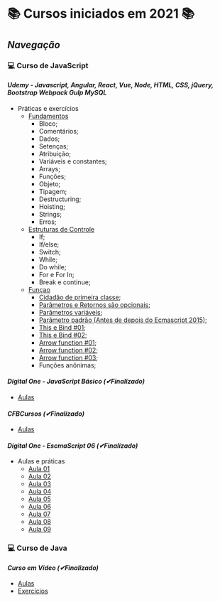 # 📚 Cursos iniciados em 2021 📚

## _Navegação_

### 💻 **Curso de JavaScript**

#### _Udemy - Javascript, Angular, React, Vue, Node, HTML, CSS, jQuery, Bootstrap Webpack Gulp MySQL_

- Práticas e exercícios
  - [Fundamentos](/JavaScript/Udemy-WebCompleto/Exercicios-JS/Fundamentos/)
    - Bloco;
    - Comentários;
    - Dados;
    - Setenças;
    - Atribuição;
    - Variáveis e constantes;
    - Arrays;
    - Funções;
    - Objeto;
    - Tipagem;
    - Destructuring;
    - Hoisting;
    - Strings;
    - Erros;
  - [Estruturas de Controle](/JavaScript/Udemy-WebCompleto/Exercicios-JS/controle/)
    - If;
    - If/else;
    - Switch;
    - While;
    - Do while;
    - For e For In;
    - Break e continue;
  - [Funçao](/JavaScript/Udemy-WebCompleto/Exercicios-JS/funcao/)
    - [Cidadão de primeira classe](/JavaScript/Udemy-WebCompleto/Exercicios-JS/funcao/cidadaoPrimeiraClasse.js);
    - [Parâmetros e Retornos são opcionais](/JavaScript/Udemy-WebCompleto/Exercicios-JS/funcao/paramsERetornosSaoOpcionais.js);
    - [Parâmetros variáveis](/JavaScript/Udemy-WebCompleto/Exercicios-JS/funcao/paramsVariaveis.js);
    - [Parâmetro padrão (Antes de depois do Ecmascript 2015)](/JavaScript/Udemy-WebCompleto/Exercicios-JS/funcao/paramsPadrao.js);
    - [This e Bind #01](/JavaScript/Udemy-WebCompleto/Exercicios-JS/funcao/thisEBind1.js);
    - [This e Bind #02](/JavaScript/Udemy-WebCompleto/Exercicios-JS/funcao/thisEBind2.js);
    - [Arrow function #01](/JavaScript/Udemy-WebCompleto/Exercicios-JS/funcao/arrowFunction1.js);
    - [Arrow function #02](/JavaScript/Udemy-WebCompleto/Exercicios-JS/funcao/arrowFunction2.js);
    - [Arrow function #03](/JavaScript/Udemy-WebCompleto/Exercicios-JS/funcao/arrowFunction3.js);
    - Funções anônimas;

#### _Digital One - JavaScript Básico (✔Finalizado)_

- [Aulas](/JavaScript/DigitalOne_JavaScript)

#### _CFBCursos (✔Finalizado)_

- [Aulas](/JavaScript/CFBCursos)

#### _Digital One - EscmaScript 06 (✔Finalizado)_

- Aulas e práticas
  - [Aula 01](/JavaScript//DigitalOneEcmaScript06essencial/Aula01/)
  - [Aula 02](/JavaScript//DigitalOneEcmaScript06essencial/Aula02/)
  - [Aula 03](/JavaScript//DigitalOneEcmaScript06essencial/Aula03/)
  - [Aula 04](/JavaScript//DigitalOneEcmaScript06essencial/Aula04/)
  - [Aula 05](/JavaScript//DigitalOneEcmaScript06essencial/Aula05/)
  - [Aula 06](/JavaScript//DigitalOneEcmaScript06essencial/Aula06/)
  - [Aula 07](/JavaScript//DigitalOneEcmaScript06essencial/Aula07/)
  - [Aula 08](/JavaScript//DigitalOneEcmaScript06essencial/Aula08/)
  - [Aula 09](/JavaScript//DigitalOneEcmaScript06essencial/Aula09/)

### 💻 **Curso de Java**

#### _Curso em Vídeo (✔Finalizado)_

- [Aulas](/Java/CursoEmVideo/Aulas)
- [Exercícios](/Java/CursoEmVideo/Tarefas)